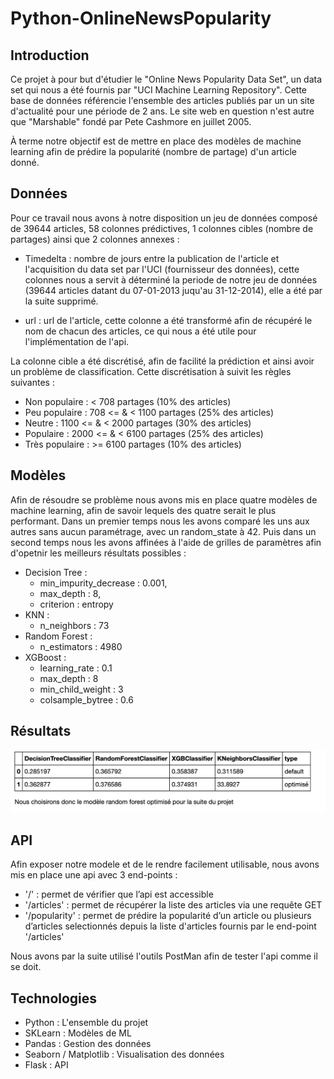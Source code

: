 # Python-OnlineNewsPopularity
## Introduction

Ce projet à pour but d'étudier le "Online News Popularity Data Set", un data set qui nous a été fournis par "UCI Machine Learning Repository". Cette base de données référencie l'ensemble des articles publiés par un un site d'actualité pour une période de 2 ans. Le site web en question n'est autre que "Marshable" fondé par Pete Cashmore en juillet 2005.

À terme notre objectif est de mettre en place des modèles de machine learning afin de prédire la popularité (nombre de partage) d'un article donné.


## Données

Pour ce travail nous avons à notre disposition un jeu de données composé de 39644 articles, 58 colonnes prédictives, 1 colonnes cibles (nombre de partages) ainsi que 2 colonnes annexes : 
  
  - Timedelta : nombre de jours entre la publication de l'article et l'acquisition du data set par l'UCI (fournisseur des données), cette colonnes nous a servit à déterminé la periode de notre jeu de données (39644 articles datant du 07-01-2013 juqu'au 31-12-2014), elle a été par la suite supprimé.
  
  - url : url de l'article, cette colonne a été transformé afin de récupéré le nom de chacun des articles, ce qui nous a été utile pour l'implémentation de l'api.
  
La colonne cible a été discrétisé, afin de facilité la prédiction et ainsi avoir un problème de classification. Cette discrétisation à suivit les règles suivantes :
  - Non populaire : < 708 partages (10% des articles)
  - Peu populaire : 708 <= & < 1100 partages (25% des articles)
  - Neutre : 1100 <= & < 2000 partages (30% des articles)
  - Populaire : 2000 <= & < 6100 partages (25% des articles)
  - Très populaire : >= 6100 partages (10% des articles)


## Modèles

Afin de résoudre se problème nous avons mis en place quatre modèles de machine learning, afin de savoir lequels des quatre serait le plus performant.
Dans un premier temps nous les avons comparé les uns aux autres sans aucun paramétrage, avec un random_state à 42. Puis dans un second temps nous les avons affinées à l'aide de grilles de paramètres afin d'opetnir les meilleurs résultats possibles :
 
 - Decision Tree : 
    - min_impurity_decrease : 0.001,
    - max_depth : 8,
    - criterion : entropy
 - KNN : 
    - n_neighbors : 73
 - Random Forest :
    - n_estimators : 4980
 - XGBoost : 
    - learning_rate : 0.1
    - max_depth : 8
    - min_child_weight : 3
    - colsample_bytree : 0.6
   
   
## Résultats

![Screenshot](resultats.png)


## API

Afin exposer notre modele et de le rendre facilement utilisable, nous avons mis en place une api avec 3 end-points : 

  - '/' : permet de vérifier que l’api est accessible 
  - '/articles' : permet de récupérer la liste des articles via une requête GET
  - '/popularity' : permet de prédire la popularité d’un article ou plusieurs d’articles selectionnés depuis la liste d'articles fournis par le end-point '/articles'
  
Nous avons par la suite utilisé l'outils PostMan afin de tester l'api comme il se doit.


## Technologies 

- Python : L'ensemble du projet
- SKLearn : Modèles de ML
- Pandas : Gestion des données
- Seaborn / Matplotlib : Visualisation des données
- Flask : API

